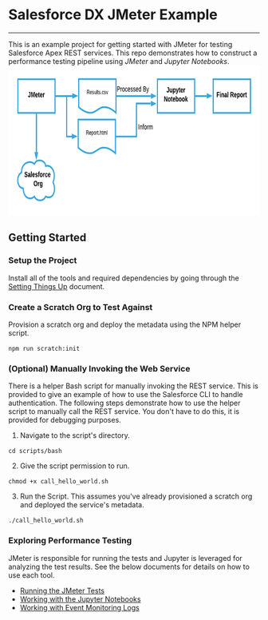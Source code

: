 # Salesforce DX JMeter Example

---

This is an example project for getting started with JMeter for
testing Salesforce Apex REST services. This repo demonstrates how to construct a performance testing pipeline using _JMeter_ and _Jupyter Notebooks_.  
<img src="./images/testing_pipeline.png"
     alt="The Testing Pipeline"
     style="height: 300px" />

## Getting Started

### Setup the Project

Install all of the tools and required dependencies by going through the
[Setting Things Up](./docs/setup.md) document.

### Create a Scratch Org to Test Against

Provision a scratch org and deploy the metadata using the NPM helper script.

```shell
npm run scratch:init
```

### (Optional) Manually Invoking the Web Service

There is a helper Bash script for manually invoking the REST service. This
is provided to give an example of how to use the Salesforce CLI to handle
authentication. The following steps demonstrate how to use the helper script
to manually call the REST service. You don't have to do this, it is provided
for debugging purposes.

1. Navigate to the script's directory.

```shell
cd scripts/bash
```

2. Give the script permission to run.

```shell
chmod +x call_hello_world.sh
```

3. Run the Script. This assumes you've already provisioned a scratch org and
   deployed the service's metadata.

```shell
./call_hello_world.sh
```

### Exploring Performance Testing

JMeter is responsible for running the tests and Jupyter is leveraged for
analyzing the test results. See the below documents for details on how
to use each tool.

- [Running the JMeter Tests](./docs/jmeter_help.md)
- [Working with the Jupyter Notebooks](./docs/jupyter_help.md)
- [Working with Event Monitoring Logs](./docs/event_logs.md)
